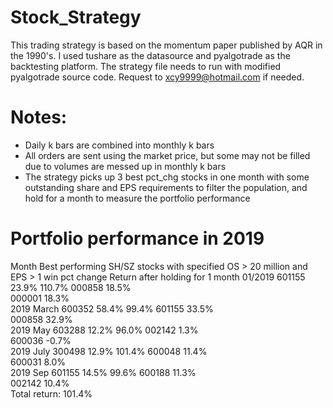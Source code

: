 # Stock_Strategy
This trading strategy is based on the momentum paper published by AQR in the 1990's. I used tushare as the datasource and pyalgotrade as the backtesting platform.
The strategy file needs to run with modified pyalgotrade source code. Request to xcy9999@hotmail.com if needed.

# Notes:
- Daily k bars are combined into monthly k bars
- All orders are sent using the market price, but some may not be filled due to volumes are messed up in monthly k bars
- The strategy picks up 3 best pct_chg stocks in one month with some outstanding share and EPS requirements to filter the population, and hold for a month to measure the portfolio performance

# Portfolio performance in 2019

Month	Best performing SH/SZ stocks with specified OS > 20 million and EPS > 1	win pct change	Return after holding for 1 month
01/2019	601155	23.9%	110.7%
	000858	18.5%	
	000001	18.3%	
2019 March	600352	58.4%	99.4%
	601155	33.5%	
	000858	32.9%	
2019 May	603288	12.2%	96.0%
	002142	1.3%	
	600036	-0.7%	
2019 July	300498	12.9%	101.4%
	600048	11.4%	
	600031	8.0%	
2019 Sep	601155	14.5%	99.6%
	600188	11.3%	
	002142	10.4%	
		Total return:	101.4%

